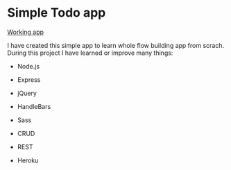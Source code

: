 # Simple Todo app

[Working app](https://todos-pawel-stanecki.herokuapp.com/)

I have created this simple app to learn whole flow building app from scrach. During this project I have learned or improve many things:

- Node.js
- Express
- jQuery
- HandleBars
- Sass

- CRUD
- REST
- Heroku
